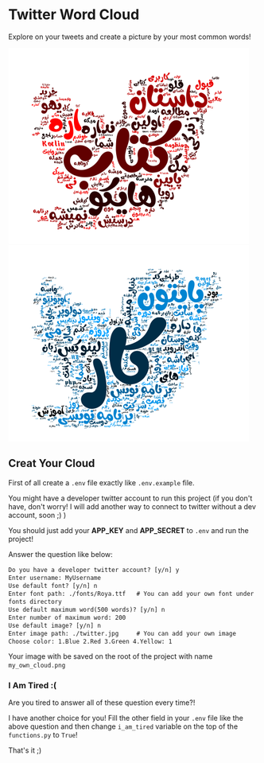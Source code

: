 # Twitter Word Cloud

Explore on your tweets and create a picture by your most common words!

<img src="twitter-red.png" />
<img src="twitter-blue.png" />

## Creat Your Cloud

First of all create a `.env` file exactly like `.env.example` file.

You might have a developer twitter account to run this project (if you don't have, don't worry!
I will add another way to connect to twitter without a dev account, soon ;) )

You should just add your **APP_KEY** and **APP_SECRET** to `.env` and run the project!

Answer the question like below:

    Do you have a developer twitter account? [y/n] y
    Enter username: MyUsername
    Use default font? [y/n] n 
    Enter font path: ./fonts/Roya.ttf   # You can add your own font under fonts directory
    Use default maximum word(500 words)? [y/n] n
    Enter number of maximum word: 200
    Use default image? [y/n] n
    Enter image path: ./twitter.jpg     # You can add your own image
    Choose color: 1.Blue 2.Red 3.Green 4.Yellow: 1

Your image with be saved on the root of the project with name `my_own_cloud.png`

### I Am Tired :(

Are you tired to answer all of these question every time?!

I have another choice for you! Fill the other field in your `.env` file like the above question and then change `i_am_tired` variable on the top of the `functions.py` to `True`!

That's it ;)



